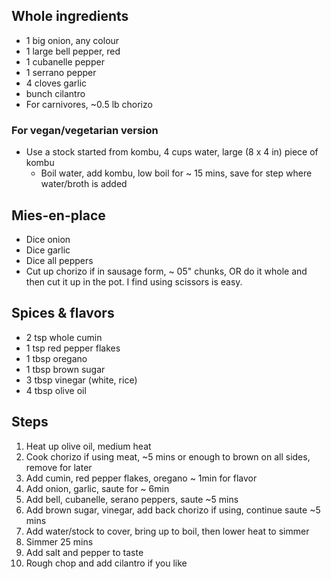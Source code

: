## Whole ingredients
- 1 big onion, any colour
- 1 large bell pepper, red
- 1 cubanelle pepper
- 1 serrano pepper
- 4 cloves garlic
- bunch cilantro
- For carnivores, ~0.5 lb chorizo

### For vegan/vegetarian version
- Use a stock started from kombu, 4 cups water, large (8 x 4 in) piece of kombu
  - Boil water, add kombu, low boil for ~ 15 mins, save for step where water/broth is added

## Mies-en-place
- Dice onion
- Dice garlic
- Dice all peppers
- Cut up chorizo if in sausage form, ~ 05" chunks, OR do it whole and then cut it up in the pot. I find using scissors is easy.

## Spices & flavors
- 2 tsp whole cumin
- 1 tsp red pepper flakes
- 1 tbsp oregano
- 1 tbsp brown sugar
- 3 tbsp vinegar (white, rice)
- 4 tbsp olive oil

## Steps
1. Heat up olive oil, medium heat
2. Cook chorizo if using meat, ~5 mins or enough to brown on all sides, remove for later
2. Add cumin, red pepper flakes, oregano ~ 1min for flavor
3. Add onion, garlic, saute for ~ 6min
4. Add bell, cubanelle, serano peppers, saute ~5 mins
5. Add brown sugar, vinegar, add back chorizo if using, continue saute ~5 mins
6. Add water/stock to cover, bring up to boil, then lower heat to simmer
7. Simmer 25 mins
8. Add salt and pepper to taste
9. Rough chop and add cilantro if you like

